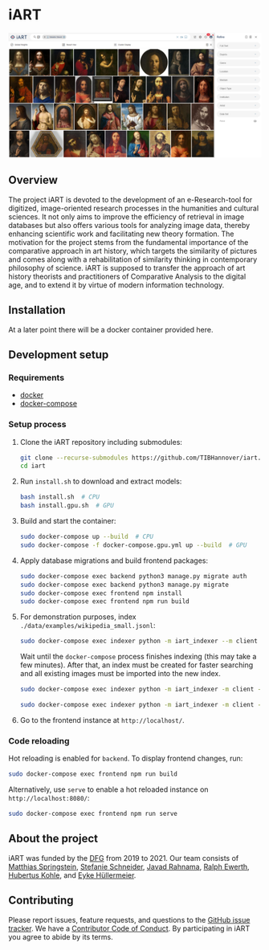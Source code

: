 # iART

![](images/iart-salvator.png)


## Overview

The project iART is devoted to the development of an e-Research-tool for digitized, image-oriented research processes in the humanities and cultural sciences. It not only aims to improve the efficiency of retrieval in image databases but also offers various tools for analyzing image data, thereby enhancing scientific work and facilitating new theory formation. The motivation for the project stems from the fundamental importance of the comparative approach in art history, which targets the similarity of pictures and comes along with a rehabilitation of similarity thinking in contemporary philosophy of science. iART is supposed to transfer the approach of art history theorists and practitioners of Comparative Analysis to the digital age, and to extend it by virtue of modern information technology. 


## Installation

At a later point there will be a docker container provided here.


## Development setup


### Requirements
* [docker](https://docs.docker.com/get-docker/)
* [docker-compose](https://docs.docker.com/compose/install/)


### Setup process
1. Clone the iART repository including submodules:
    ```sh
    git clone --recurse-submodules https://github.com/TIBHannover/iart.git
    cd iart
    ```

2. Run `install.sh` to download and extract models:
    ```sh
    bash install.sh  # CPU
    bash install.gpu.sh  # GPU
    ```

3. Build and start the container:
    ```sh
    sudo docker-compose up --build  # CPU
    sudo docker-compose -f docker-compose.gpu.yml up --build  # GPU
    ```

4. Apply database migrations and build frontend packages:
    ```sh
    sudo docker-compose exec backend python3 manage.py migrate auth
    sudo docker-compose exec backend python3 manage.py migrate
    sudo docker-compose exec frontend npm install
    sudo docker-compose exec frontend npm run build
    ```

5. For demonstration purposes, index `./data/examples/wikipedia_small.jsonl`: 
    ```sh
    sudo docker-compose exec indexer python -m iart_indexer --m client --task indexing --path /data/examples/wikipedia_small.jsonl --image_paths /data/media
    ```

    Wait until the `docker-compose` process finishes indexing (this may take a few minutes). After that, an index must be created for faster searching and all existing images must be imported into the new index.
    
    ```sh
    sudo docker-compose exec indexer python -m iart_indexer -m client --task faiss_train --port 50151  
    ```

    ```sh
    sudo docker-compose exec indexer python -m iart_indexer -m client --task faiss_indexing --port 50151 
    ```

6. Go to the frontend instance at `http://localhost/`.


### Code reloading
Hot reloading is enabled for `backend`. To display frontend changes, run:
```sh
sudo docker-compose exec frontend npm run build
```
Alternatively, use `serve` to enable a hot reloaded instance on `http://localhost:8080/`:
```sh
sudo docker-compose exec frontend npm run serve
```


## About the project

iART was funded by the [DFG](https://gepris.dfg.de/gepris/projekt/415796915) from 2019 to 2021. Our team consists of [Matthias Springstein](https://www.tib.eu/de/forschung-entwicklung/visual-analytics/mitarbeiterinnen-und-mitarbeiter/matthias-springstein/), [Stefanie Schneider](https://www.kunstgeschichte.uni-muenchen.de/personen/wiss_ma/schneider/index.html), [Javad Rahnama](https://www.hni.uni-paderborn.de/ism/mitarbeiter/155385986504753/), [Ralph Ewerth](https://www.tib.eu/de/forschung-entwicklung/visual-analytics/mitarbeiterinnen-und-mitarbeiter/ralph-ewerth/), [Hubertus Kohle](https://www.kunstgeschichte.uni-muenchen.de/personen/professoren_innen/kohle/index.html), and [Eyke Hüllermeier](https://www.hni.uni-paderborn.de/ism/mitarbeiter/112491383000284/).


## Contributing

Please report issues, feature requests, and questions to the [GitHub issue tracker](https://github.com/TIBHannover/iart/issues). We have a [Contributor Code of Conduct](https://github.com/TIBHannover/iart/blob/master/CODE_OF_CONDUCT.md). By participating in iART you agree to abide by its terms.
